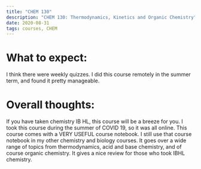 ```yaml
---
title: "CHEM 130"
description: "CHEM 130: Thermodynamics, Kinetics and Organic Chemistry"
date: 2020-08-31
tags: courses, CHEM
---
```


# What to expect: 
I think there were weekly quizzes. I did this course remotely in the summer term, and found it pretty manageable. 

# Overall thoughts: 
If you have taken chemistry IB HL, this course will be a breeze for you. I took this course during the summer of COVID 19, so it was all online. This course comes with a VERY USEFUL course notebook. I still use that course notebook in my other chemistry and biology courses. It goes over a wide range of topics from thermodynamics, acid and base chemistry, and of course organic chemistry. It gives a nice review for those who took IBHL chemistry.
